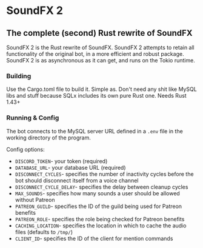 # SoundFX 2
## The complete (second) Rust rewrite of SoundFX

SoundFX 2 is the Rust rewrite of SoundFX. SoundFX 2 attempts to retain all functionality of the original bot, in a more 
efficient and robust package. SoundFX 2 is as asynchronous as it can get, and runs on the Tokio runtime.

### Building

Use the Cargo.toml file to build it. Simple as. Don't need any shit like MySQL libs and stuff because SQLx includes its 
own pure Rust one. Needs Rust 1.43+

### Running & Config

The bot connects to the MySQL server URL defined in a `.env` file in the working directory of the program.

Config options:
* `DISCORD_TOKEN`- your token (required)
* `DATABASE_URL`- your database URL (required)
* `DISCONNECT_CYCLES`- specifies the number of inactivity cycles before the bot should disconnect itself from a voice channel
* `DISCONNECT_CYCLE_DELAY`- specifies the delay between cleanup cycles
* `MAX_SOUNDS`- specifies how many sounds a user should be allowed without Patreon
* `PATREON_GUILD`- specifies the ID of the guild being used for Patreon benefits
* `PATREON_ROLE`- specifies the role being checked for Patreon benefits
* `CACHING_LOCATION`- specifies the location in which to cache the audio files (defaults to `/tmp/`)
* `CLIENT_ID`- specifies the ID of the client for mention commands
